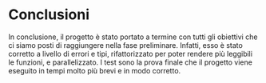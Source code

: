 # Conclusioni
In conclusione, il progetto è stato portato a termine con tutti gli obiettivi che ci 
siamo posti di raggiungere nella fase preliminare. Infatti, esso è stato corretto 
a livello di errori e tipi, rifattorizzato per poter rendere più leggibili le funzioni, e parallelizzato. 
I test sono la prova finale che il progetto viene eseguito in tempi molto più brevi e in modo corretto. 